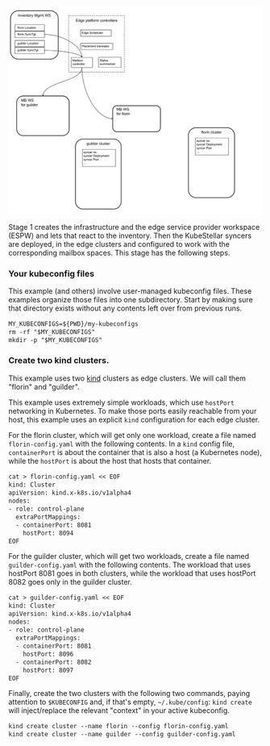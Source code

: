 <!--example1-pre-provider-start-->
![Boxes and arrows. Two kind clusters exist, named florin and guilder. The Inventory Management space contains two pairs of SyncTarget and Location objects. The Edge Service Provider space contains the PoC controllers; the mailbox controller reads the SyncTarget objects and creates two mailbox spaces.](../Edge-PoC-2023q1-Scenario-1-stage-1.svg "Stage 1 Summary")

Stage 1 creates the infrastructure and the edge service provider
workspace (ESPW) and lets that react to the inventory.  Then the KubeStellar syncers
are deployed, in the edge clusters and configured to work with the
corresponding mailbox spaces.  This stage has the following steps.

### Your kubeconfig files

This example (and others) involve user-managed kubeconfig files. These
examples organize those files into one subdirectory. Start by making
sure that directory exists without any contents left over from
previous runs.

```shell
MY_KUBECONFIGS=${PWD}/my-kubeconfigs
rm -rf "$MY_KUBECONFIGS"
mkdir -p "$MY_KUBECONFIGS"
```

### Create two kind clusters.

This example uses two [kind](https://kind.sigs.k8s.io/) clusters as
edge clusters.  We will call them "florin" and "guilder".

This example uses extremely simple workloads, which
use `hostPort` networking in Kubernetes.  To make those ports easily
reachable from your host, this example uses an explicit `kind`
configuration for each edge cluster.

For the florin cluster, which will get only one workload, create a
file named `florin-config.yaml` with the following contents.  In a
`kind` config file, `containerPort` is about the container that is
also a host (a Kubernetes node), while the `hostPort` is about the
host that hosts that container.

```shell
cat > florin-config.yaml << EOF
kind: Cluster
apiVersion: kind.x-k8s.io/v1alpha4
nodes:
- role: control-plane
  extraPortMappings:
  - containerPort: 8081
    hostPort: 8094
EOF
```

For the guilder cluster, which will get two workloads, create a file
named `guilder-config.yaml` with the following contents.  The workload
that uses hostPort 8081 goes in both clusters, while the workload that
uses hostPort 8082 goes only in the guilder cluster.

```shell
cat > guilder-config.yaml << EOF
kind: Cluster
apiVersion: kind.x-k8s.io/v1alpha4
nodes:
- role: control-plane
  extraPortMappings:
  - containerPort: 8081
    hostPort: 8096
  - containerPort: 8082
    hostPort: 8097
EOF
```

Finally, create the two clusters with the following two commands,
paying attention to `$KUBECONFIG` and, if that's empty,
`~/.kube/config`: `kind create` will inject/replace the relevant
"context" in your active kubeconfig.

```shell
kind create cluster --name florin --config florin-config.yaml
kind create cluster --name guilder --config guilder-config.yaml
```
<!--example1-pre-provider-end-->